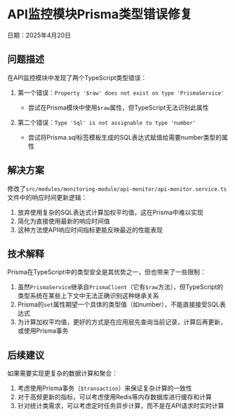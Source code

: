 # API监控模块Prisma类型错误修复

日期：2025年4月20日

## 问题描述

在API监控模块中发现了两个TypeScript类型错误：

1. 第一个错误：`Property '$raw' does not exist on type 'PrismaService'`
   - 尝试在Prisma模块中使用`$raw`属性，但TypeScript无法识别此属性

2. 第二个错误：`Type 'Sql' is not assignable to type 'number'`
   - 尝试将Prisma.sql标签模板生成的SQL表达式赋值给需要number类型的属性

## 解决方案

修改了`src/modules/monitoring-module/api-monitor/api-monitor.service.ts`文件中的响应时间更新逻辑：

1. 放弃使用复杂的SQL表达式计算加权平均值，这在Prisma中难以实现
2. 简化为直接使用最新的响应时间值
3. 这种方法使API响应时间指标更能反映最近的性能表现

## 技术解释

Prisma在TypeScript中的类型安全是其优势之一，但也带来了一些限制：

1. 虽然`PrismaService`继承自`PrismaClient`（它有`$raw`方法），但TypeScript的类型系统在某些上下文中无法正确识别这种继承关系
2. Prisma的`set`属性期望一个具体的类型值（如number），不能直接接受SQL表达式
3. 为计算加权平均值，更好的方式是在应用层先查询当前记录，计算后再更新，或使用Prisma事务

## 后续建议

如果需要实现更复杂的数据计算和聚合：

1. 考虑使用Prisma事务（`$transaction`）来保证复杂计算的一致性
2. 对于高频更新的指标，可以考虑使用Redis等内存数据库进行缓存和计算
3. 针对统计类需求，可以考虑定时任务异步计算，而不是在API请求时实时计算